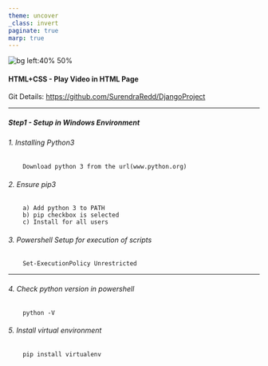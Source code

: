 ```yaml
---
theme: uncover
_class: invert
paginate: true
marp: true
---
```


![bg left:40% 50%](https://avatars2.githubusercontent.com/u/27804?s=280&v=4)

#### **HTML+CSS - Play Video in HTML Page**

Git Details: https://github.com/SurendraRedd/DjangoProject

---
##### **Step1 - Setup in Windows Environment**
###### 1. Installing Python3
        Download python 3 from the url(www.python.org)
###### 2. Ensure pip3
        a) Add python 3 to PATH
        b) pip checkbox is selected
        c) Install for all users
###### 3. Powershell Setup for execution of scripts
        Set-ExecutionPolicy Unrestricted
---
###### 4. Check python version in powershell
        python -V
###### 5. Install virtual environment
        pip install virtualenv